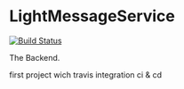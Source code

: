 # LightMessageService

[![Build Status](https://travis-ci.org/ReneCode/LightMessageService.svg?branch=master)](https://travis-ci.org/ReneCode/LightMessageService)

The Backend.

first project wich travis integration ci & cd

